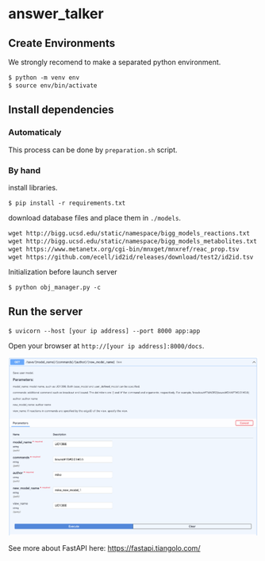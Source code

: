 # answer\_talker

## Create Environments
We strongly recomend to make a separated python environment.

```
$ python -m venv env
$ source env/bin/activate
```

## Install dependencies

### Automaticaly

This process can be done by `preparation.sh` script.



### By hand

install libraries.

```
$ pip install -r requirements.txt
```

download database files and place them in `./models`.

```
wget http://bigg.ucsd.edu/static/namespace/bigg_models_reactions.txt
wget http://bigg.ucsd.edu/static/namespace/bigg_models_metabolites.txt
wget https://www.metanetx.org/cgi-bin/mnxget/mnxref/reac_prop.tsv
wget https://github.com/ecell/id2id/releases/download/test2/id2id.tsv
```

Initialization before launch server

```
$ python obj_manager.py -c
```



## Run the server

```
$ uvicorn --host [your ip address] --port 8000 app:app
```

Open your browser at `http://[your ip address]:8000/docs`.

![docs](./image/docs_image.png)

See more about FastAPI here: https://fastapi.tiangolo.com/

